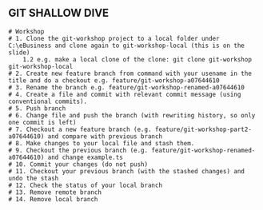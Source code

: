 	
## GIT SHALLOW DIVE
	# Workshop
	# 1. Clone the git-workshop project to a local folder under C:\eBusiness and clone again to git-workshop-local (this is on the slide)
		1.2 e.g. make a local clone of the clone: git clone git-workshop git-workshop-local
	# 2. Create new feature branch from command with your usename in the title and do a checkout e.g. feature/git-workshop-a07644610
	# 3. Rename the branch e.g. feature/git-workshop-renamed-a07644610
	# 4. Create a file and commit with relevant commit message (using conventional commits).
	# 5. Push branch
	# 6. Change file and push the branch (with rewriting history, so only one commit is left)
	# 7. Checkout a new feature branch (e.g. feature/git-workshop-part2-a07644610) and compare with previous branch
	# 8. Make changes to your local file and stash them.
	# 9. Checkout the previous branch (e.g. feature/git-workshop-renamed-a07644610) and change example.ts
	# 10. Commit your changes (do not push)
	# 11. Checkout your previous branch (with the stashed changes) and undo the stash
	# 12. Check the status of your local branch
	# 13. Remove remote branch
	# 14. Remove local branch
